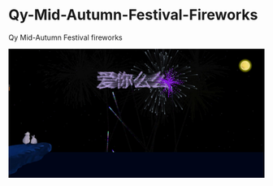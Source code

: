 # Qy-Mid-Autumn-Festival-Fireworks
Qy Mid-Autumn Festival fireworks

![0.1.0版本效果图](result_0.1.0.jpg)